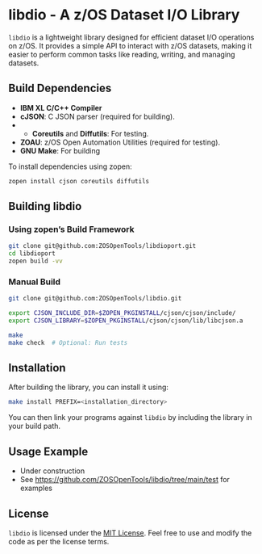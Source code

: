 # libdio - A z/OS Dataset I/O Library

`libdio` is a lightweight library designed for efficient dataset I/O operations on z/OS. 
It provides a simple API to interact with z/OS datasets, making it easier to perform common tasks like reading, writing, and managing datasets.

## Build Dependencies

- **IBM XL C/C++ Compiler**
- **cJSON**: C JSON parser (required for building).
- - **Coreutils** and **Diffutils**: For testing.
- **ZOAU**: z/OS Open Automation Utilities (required for testing).
- **GNU Make**: For building

To install dependencies using zopen:
```bash
zopen install cjson coreutils diffutils
```

## Building libdio

### Using zopen’s Build Framework
```bash
git clone git@github.com:ZOSOpenTools/libdioport.git
cd libdioport
zopen build -vv
```

### Manual Build
```bash
git clone git@github.com:ZOSOpenTools/libdio.git

export CJSON_INCLUDE_DIR=$ZOPEN_PKGINSTALL/cjson/cjson/include/
export CJSON_LIBRARY=$ZOPEN_PKGINSTALL/cjson/cjson/lib/libcjson.a

make
make check  # Optional: Run tests
```

## Installation
After building the library, you can install it using:
```bash
make install PREFIX=<installation_directory>
```

You can then link your programs against `libdio` by including the library in your build path.

## Usage Example

* Under construction
* See https://github.com/ZOSOpenTools/libdio/tree/main/test for examples

## License
`libdio` is licensed under the [MIT License](LICENSE). Feel free to use and modify the code as per the license terms.
